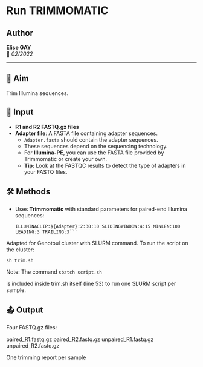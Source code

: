 # Run TRIMMOMATIC  

## Author  
**Elise GAY**  
📅 *02/2022*  

---  

## 📌 Aim  
Trim Illumina sequences.  

## 📂 Input  
- **R1 and R2 FASTQ.gz files**  
- **Adapter file**: A FASTA file containing adapter sequences.  
  - `Adapter.fasta` should contain the adapter sequences.  
  - These sequences depend on the sequencing technology.  
  - For **Illumina-PE**, you can use the FASTA file provided by Trimmomatic or create your own.  
  - **Tip:** Look at the FASTQC results to detect the type of adapters in your FASTQ files.  

## 🛠 Methods  
- Uses **Trimmomatic** with standard parameters for paired-end Illumina sequences:  
  ```plaintext
  ILLUMINACLIP:${Adapter}:2:30:10 SLIDINGWINDOW:4:15 MINLEN:100 LEADING:3 TRAILING:3```
Adapted for Genotoul cluster with SLURM command.
To run the script on the cluster:

```sh trim.sh```

Note: The command
```sbatch script.sh```

is included inside trim.sh itself (line 53) to run one SLURM script per sample.

## 📤 Output
Four FASTQ.gz files:

paired_R1.fastq.gz
paired_R2.fastq.gz
unpaired_R1.fastq.gz
unpaired_R2.fastq.gz

One trimming report per sample

